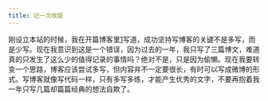 ```yaml
---
title: 记一次改版
---
```


刚设立本站的时候，我在开篇博客里[1]写道，成功坚持写博客的关键不是多写，而是少写。现在我意识到这是一个错误，因为过去的一年，我只写了三篇博文，难道真的只发生了这么少的值得记录的事情吗？绝对不是，只是因为偷懒。现在我要转变一个思路，博客应该尝试多写，但内容并不一定要很长，有时可以写成微博的形式。写博客就像写代码一样，只有多写多练，才能产生优秀的文字，不要再抱着我一年只写几篇却篇篇经典的想法自欺了。

[1]: http://kidlj.com/t/2014-08-03-hacking-and-writing.html
